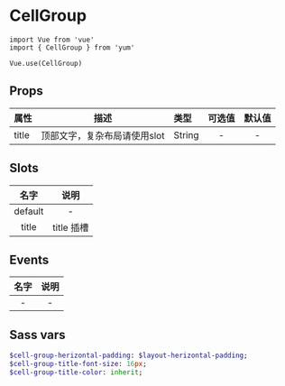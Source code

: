 # CellGroup

```JS
import Vue from 'vue'
import { CellGroup } from 'yum'

Vue.use(CellGroup)
```

## Props

| 属性 | 描述 | 类型 | 可选值 | 默认值 |
| - | :-: | :- | :-: | :-: |
| title | 顶部文字，复杂布局请使用slot | String | - | - |

## Slots

| 名字 | 说明 |
| :-: | :-: |
| default | - |
| title | title 插槽 |

## Events

| 名字 | 说明 |
| :-: | :-: |
| - | - |

## Sass vars

```sass
$cell-group-herizontal-padding: $layout-herizontal-padding;
$cell-group-title-font-size: 16px;
$cell-group-title-color: inherit;
```